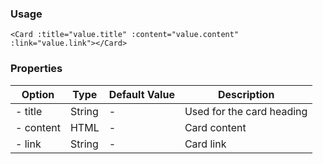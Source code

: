 ### Usage

```
<Card :title="value.title" :content="value.content" :link="value.link"></Card>
```

### Properties

| Option | Type | Default Value | Description |
| ------ | ---- | ------------- | ----------- |
| - title | String | - | Used for the card heading |
| - content | HTML | - | Card content |
| - link | String | - | Card link |
